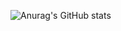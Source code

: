 

![Anurag's GitHub stats](https://github-readme-stats.vercel.app/api?username=mselimdnmz&count_private=true)

